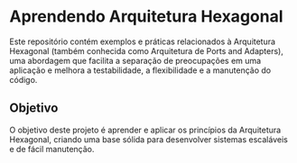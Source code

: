 # Aprendendo Arquitetura Hexagonal
Este repositório contém exemplos e práticas relacionados à Arquitetura Hexagonal (também conhecida como Arquitetura de Ports and Adapters), uma abordagem que facilita a separação de preocupações em uma aplicação e melhora a testabilidade, a flexibilidade e a manutenção do código.

## Objetivo
O objetivo deste projeto é aprender e aplicar os princípios da Arquitetura Hexagonal, criando uma base sólida para desenvolver sistemas escaláveis e de fácil manutenção.